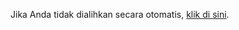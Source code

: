 <!DOCTYPE html>
<html lang="en">
<head>
    <meta http-equiv="refresh" content="0; url="youtube.com" />
</head>
<body>
    <p>Jika Anda tidak dialihkan secara otomatis, <a href="https://contoh.com">klik di sini</a>.</p>
</body>
</html>
